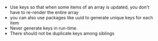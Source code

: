 * Use keys so that when some items of an array is updated, you don't have to re-render the entire array
* you can also use packages like uuid to generate unique keys for each item
* Never generate keys in run-time.
* There should not be duplicate keys among siblings